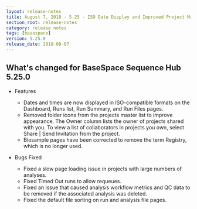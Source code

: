 ```yaml
---
layout: release-notes
title: August 7, 2018 - 5.25 - ISO Date Display and Improved Project Master Page Appearance
section_root: release-notes
category: release notes
tags: [basespace]
version: 5.25.0
release_date: 2018-08-07
---
```


## What's changed for BaseSpace Sequence Hub 5.25.0 

- Features

	- Dates and times are now displayed in ISO-compatible formats on the Dashboard, Runs list, Run Summary, and Run Files pages.
	- Removed folder icons from the projects master list to improve appearance. The Owner column lists the owner of projects shared with you. To view a list of collaborators in projects you own, select Share | Send Invitation from the project.
	- Biosample pages have been corrected to remove the term Registry, which is no longer used.

- Bugs Fixed

	- Fixed a slow page loading issue in projects with large numbers of analyses.
	- Fixed Timed Out runs to allow requeues.
	- Fixed an issue that caused analysis workflow metrics and QC data to be removed if the associated analysis was deleted. 
	- Fixed the default file sorting on run and analysis file pages.
